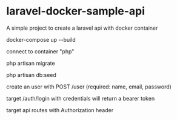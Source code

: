 # laravel-docker-sample-api
A simple project to create a laravel api with docker container

docker-compose up --build

connect to container "php"

php artisan migrate

php artisan db:seed

create an user with POST /user (required: name, email, password)

target /auth/login with credentials will return a bearer token

target api routes with Authorization header